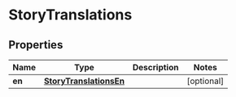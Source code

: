 

# StoryTranslations

## Properties

Name | Type | Description | Notes
------------ | ------------- | ------------- | -------------
**en** | [**StoryTranslationsEn**](StoryTranslationsEn.md) |  |  [optional]



